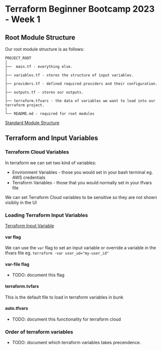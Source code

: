 # Terraform Beginner Bootcamp 2023 - Week 1

## Root Module Structure 

Our root module structure is as follows:

```
PROJECT_ROOT
│
├──  main.tf - everything else.
│
├── variables.tf - stores the structure of input variables.
│
├── providers.tf - defined required providers and their configuration.
│
├── outputs.tf - stores our outputs.
│
├── terraform.tfvars - the data of variables we want to load into our terraform project.
│
└── README.md - required for root modules
```

[Standard Module Structure](https://developer.hashicorp.com/terraform/language/modules/develop/structure)

## Terraform and Input Variables
### Terraform Cloud Variables 

In terraform we can set two kind of variables:
- Environment Variables - those you would set in your bash terminal eg. AWS credentials 
- Terraform Variables - those that you would normally set in your tfvars file 

We can set Terraform Cloud variables to be sensitive so they are not shown visibliy in the UI

### Loading Terraform Input Variables 
[Terraform Input Variable](https://developer.hashicorp.com/terraform/language/values/variables)

#### var flag
We can use the `var` flag to set an input variable or override a variable in the tfvars file eg. `terraform -var user_ud="my-user_id"`

#### var-file flag 
- TODO: document this flag 

#### terraform.tvfars 
This is the default file to load in terraform variables in bunk 

#### auto.tfvars 

- TODO: document this functionality for terraform cloud 

### Order of terraform variables

- TODO: document which terraform variables takes precendence. 

